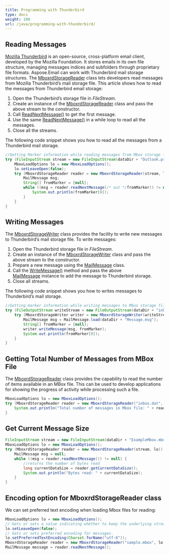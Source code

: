 ```yaml
---
title: Programming with Thunderbird
type: docs
weight: 100
url: /java/programming-with-thunderbird/
---
```


## **Reading Messages**
[Mozilla Thunderbird](https://www.thunderbird.net/en-US/) is an open-source, cross-platform email client, developed by the Mozilla Foundation. It stores emails in its own file structure, managing messages indices and subfolders through proprietary file formats. Aspose.Email can work with Thunderbird mail storage structures. The [MboxrdStorageReader](https://apireference.aspose.com/email/java/com.aspose.email/mboxrdstoragereader) class lets developers read messages from Mozilla Thunderbird’s mail storage file. This article shows how to read the messages from Thunderbird email storage:

1. Open the Thunderbird’s storage file in *FileStream*.
1. Create an instance of the [MboxrdStorageReader](https://apireference.aspose.com/email/java/com.aspose.email/mboxrdstoragereader) class and pass the above stream to the constructor.
1. Call [ReadNextMessage()](https://apireference.aspose.com/email/java/com.aspose.email/MboxrdStorageReader#readNextMessage\(\)) to get the first message.
1. Use the same [ReadNextMessage()](https://apireference.aspose.com/email/java/com.aspose.email/MboxrdStorageReader#readNextMessage\(\)) in a while loop to read all the messages.
1. Close all the streams.

The following code snippet shows you how to read all the messages from a Thunderbird mail storage.
~~~Java
//Getting Marker information while reading messages from Mbox storage file
try (FileInputStream stream = new FileInputStream(dataDir + "Outlook.pst")) {
    MboxLoadOptions lo = new MboxLoadOptions();
    lo.setLeaveOpen(false);
    try (MboxrdStorageReader reader = new MboxrdStorageReader(stream, lo)) {
        MailMessage msg;
        String[] fromMarker = {null};
        while ((msg = reader.readNextMessage(/* out */fromMarker)) != null) {
            System.out.println(fromMarker[0]);
        }
    }
}
~~~

## **Writing Messages**
The [MboxrdStorageWriter](https://apireference.aspose.com/email/java/com.aspose.email/mboxrdstoragewriter) class provides the facility to write new messages to Thunderbird’s mail storage file. To write messages:

1. Open the Thunderbird storage file in *FileStream*.
1. Create an instance of the [MboxrdStorageWriter](https://apireference.aspose.com/email/java/com.aspose.email/mboxrdstoragewriter) class and pass the above stream to the constructor.
1. Prepare a new message using the [MailMessage](https://apireference.aspose.com/email/java/com.aspose.email/mailmessage) class.
1. Call the [WriteMessage()](https://apireference.aspose.com/email/java/com.aspose.email/MboxrdStorageWriter#writeMessage\(com.aspose.email.MailMessage\)) method and pass the above [MailMessage](https://apireference.aspose.com/email/java/com.aspose.email/mailmessage) instance to add the message to Thunderbird storage.
1. Close all streams.

The following code snippet shows you how to writes messages to Thunderbird’s mail storage.
~~~Java
//Getting marker information while writing messages to Mbox storage file
try (FileOutputStream writeStream = new FileOutputStream(dataDir + "inbox")) {
    try (MboxrdStorageWriter writer = new MboxrdStorageWriter(writeStream, false)) {
        MailMessage msg = MailMessage.load(dataDir + "Message.msg");
        String[] fromMarker = {null};
        writer.writeMessage(msg, fromMarker);
        System.out.println(fromMarker[0]);
    }
}
~~~

## **Getting Total Number of Messages from MBox File**
The [MboxrdStorageReader](https://apireference.aspose.com/email/java/com.aspose.email/mboxrdstoragereader) class provides the capability to read the number of items available in an MBox file. This can be used to develop applications for showing the progress of activity while processing such a file.
~~~Java
MboxLoadOptions lo = new MboxLoadOptions();
try (MboxrdStorageReader reader = new MboxrdStorageReader("inbox.dat", lo)) {
    System.out.println("Total number of messages in Mbox file: " + reader.getTotalItemsCount());
}
~~~

## **Get Current Message Size**
~~~Java
FileInputStream stream = new FileInputStream(dataDir + "ExampleMbox.mbox");
MboxLoadOptions lo = new MboxLoadOptions();
try (MboxrdStorageReader reader = new MboxrdStorageReader(stream, lo)) {
    MailMessage msg = null;
    while ((msg = reader.readNextMessage()) != null) {
        //returns the number of bytes read
        long currentDataSize = reader.getCurrentDataSize();
        System.out.println("Bytes read: " + currentDataSize);
    }
}
~~~

## **Encoding option for MboxrdStorageReader class**
We can set preferred text encoding when loading Mbox files for reading:
~~~Java
MboxLoadOptions lo = new MboxLoadOptions();
// Gets or sets a value indicating whether to keep the underlying stream open after disposing.
lo.setLeaveOpen(false);
// Gets or sets preferred encoding for messages.
lo.setPreferredTextEncoding(Charset.forName("utf-8"));
MboxrdStorageReader reader = new MboxrdStorageReader("sample.mbox", lo);
MailMessage message = reader.readNextMessage();
~~~